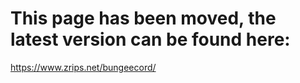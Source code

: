 # This page has been moved, the latest version can be found here:
<https://www.zrips.net/bungeecord/>


